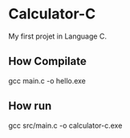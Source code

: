 # Calculator-C

My first projet in Language C.

## How Compilate 
gcc main.c -o hello.exe

## How run
gcc src/main.c -o calculator-c.exe

